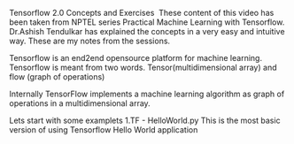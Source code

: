 Tensorflow 2.0 Concepts and Exercises 
These content of this video has been taken from NPTEL series Practical Machine Learning with Tensorflow. 
Dr.Ashish Tendulkar has explained the concepts in a very easy and intuitive way. These are my notes from the sessions.

Tensorflow is an end2end opensource platform for machine learning. 
Tensorflow is meant from two words. Tensor(multidimensional array) and flow (graph of operations)

Internally TensorFlow implements a machine learning algorithm as graph of operations in a multidimensional array.

Lets start with some examplets 
1.TF - HelloWorld.py
This is the most basic version of using Tensorflow Hello World application 


